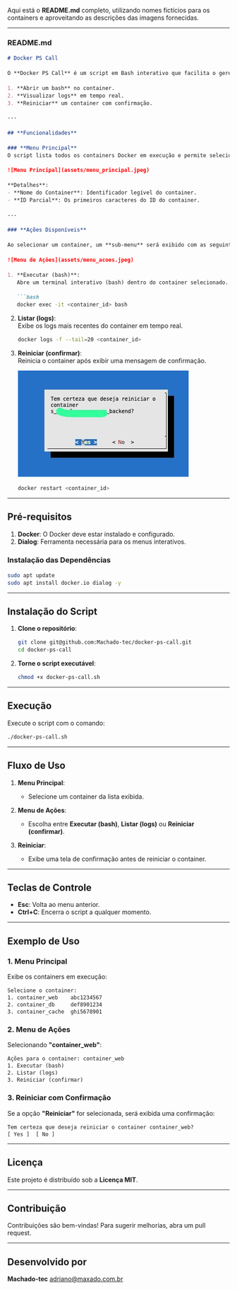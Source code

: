 Aqui está o **README.md** completo, utilizando nomes fictícios para os containers e aproveitando as descrições das imagens fornecidas.

---

### **README.md**
```markdown
# Docker PS Call

O **Docker PS Call** é um script em Bash interativo que facilita o gerenciamento de containers Docker. Através de uma interface simples baseada no **dialog**, o usuário pode listar containers em execução e executar ações como:

1. **Abrir um bash** no container.
2. **Visualizar logs** em tempo real.
3. **Reiniciar** um container com confirmação.

---

## **Funcionalidades**

### **Menu Principal**
O script lista todos os containers Docker em execução e permite selecionar um deles através de um menu.

![Menu Principal](assets/menu_principal.jpeg)

**Detalhes**:
- **Nome do Container**: Identificador legível do container.
- **ID Parcial**: Os primeiros caracteres do ID do container.

---

### **Ações Disponíveis**

Ao selecionar um container, um **sub-menu** será exibido com as seguintes opções:

![Menu de Ações](assets/menu_acoes.jpeg)

1. **Executar (bash)**:  
   Abre um terminal interativo (bash) dentro do container selecionado.

   ```bash
   docker exec -it <container_id> bash
   ```

2. **Listar (logs)**:  
   Exibe os logs mais recentes do container em tempo real.

   ```bash
   docker logs -f --tail=20 <container_id>
   ```

3. **Reiniciar (confirmar)**:  
   Reinicia o container após exibir uma mensagem de confirmação.

   ![Confirmação de Reinício](assets/confirmacao_reiniciar.jpeg)

   ```bash
   docker restart <container_id>
   ```

---

## **Pré-requisitos**

1. **Docker**: O Docker deve estar instalado e configurado.
2. **Dialog**: Ferramenta necessária para os menus interativos.

### **Instalação das Dependências**
```bash
sudo apt update
sudo apt install docker.io dialog -y
```

---

## **Instalação do Script**

1. **Clone o repositório**:
   ```bash
   git clone git@github.com:Machado-tec/docker-ps-call.git
   cd docker-ps-call
   ```

2. **Torne o script executável**:
   ```bash
   chmod +x docker-ps-call.sh
   ```

---

## **Execução**

Execute o script com o comando:

```bash
./docker-ps-call.sh
```

---

## **Fluxo de Uso**

1. **Menu Principal**:
   - Selecione um container da lista exibida.

2. **Menu de Ações**:
   - Escolha entre **Executar (bash)**, **Listar (logs)** ou **Reiniciar (confirmar)**.

3. **Reiniciar**:
   - Exibe uma tela de confirmação antes de reiniciar o container.

---

## **Teclas de Controle**

- **Esc**: Volta ao menu anterior.
- **Ctrl+C**: Encerra o script a qualquer momento.

---

## **Exemplo de Uso**

### **1. Menu Principal**
Exibe os containers em execução:

```
Selecione o container:
1. container_web    abc1234567
2. container_db     def8901234
3. container_cache  ghi5678901
```

### **2. Menu de Ações**
Selecionando **"container_web"**:

```
Ações para o container: container_web
1. Executar (bash)
2. Listar (logs)
3. Reiniciar (confirmar)
```

### **3. Reiniciar com Confirmação**
Se a opção **"Reiniciar"** for selecionada, será exibida uma confirmação:

```
Tem certeza que deseja reiniciar o container container_web?
[ Yes ]  [ No ]
```

---

## **Licença**

Este projeto é distribuído sob a **Licença MIT**.

---

## **Contribuição**

Contribuições são bem-vindas! Para sugerir melhorias, abra um pull request.

---

## **Desenvolvido por**

**Machado-tec**
adriano@maxado.com.br

```

